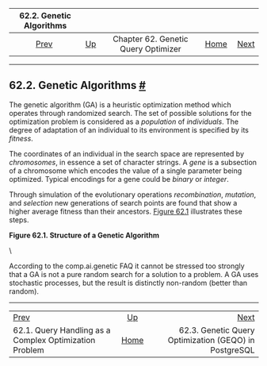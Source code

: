 

|                              62.2. Genetic Algorithms                             |                                                       |                                     |                                                       |                                                                                     |
| :-------------------------------------------------------------------------------: | :---------------------------------------------------- | :---------------------------------: | ----------------------------------------------------: | ----------------------------------------------------------------------------------: |
| [Prev](geqo-intro.html "62.1. Query Handling as a Complex Optimization Problem")  | [Up](geqo.html "Chapter 62. Genetic Query Optimizer") | Chapter 62. Genetic Query Optimizer | [Home](index.html "PostgreSQL 17devel Documentation") |  [Next](geqo-pg-intro.html "62.3. Genetic Query Optimization (GEQO) in PostgreSQL") |

***

## 62.2. Genetic Algorithms [#](#GEQO-INTRO2)

The genetic algorithm (GA) is a heuristic optimization method which operates through randomized search. The set of possible solutions for the optimization problem is considered as a *population* of *individuals*. The degree of adaptation of an individual to its environment is specified by its *fitness*.

The coordinates of an individual in the search space are represented by *chromosomes*, in essence a set of character strings. A *gene* is a subsection of a chromosome which encodes the value of a single parameter being optimized. Typical encodings for a gene could be *binary* or *integer*.

Through simulation of the evolutionary operations *recombination*, *mutation*, and *selection* new generations of search points are found that show a higher average fitness than their ancestors. [Figure 62.1](geqo-intro2.html#GEQO-FIGURE "Figure 62.1. Structure of a Genetic Algorithm") illustrates these steps.

**Figure 62.1. Structure of a Genetic Algorithm**

\

According to the comp.ai.genetic FAQ it cannot be stressed too strongly that a GA is not a pure random search for a solution to a problem. A GA uses stochastic processes, but the result is distinctly non-random (better than random).

***

|                                                                                   |                                                       |                                                                                     |
| :-------------------------------------------------------------------------------- | :---------------------------------------------------: | ----------------------------------------------------------------------------------: |
| [Prev](geqo-intro.html "62.1. Query Handling as a Complex Optimization Problem")  | [Up](geqo.html "Chapter 62. Genetic Query Optimizer") |  [Next](geqo-pg-intro.html "62.3. Genetic Query Optimization (GEQO) in PostgreSQL") |
| 62.1. Query Handling as a Complex Optimization Problem                            | [Home](index.html "PostgreSQL 17devel Documentation") |                               62.3. Genetic Query Optimization (GEQO) in PostgreSQL |
